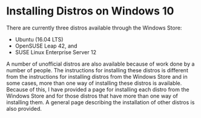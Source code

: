 # Installing Distros on Windows 10
There are currently three distros available through the Windows Store:
- Ubuntu (16.04 LTS)
- OpenSUSE Leap 42, and
- SUSE Linux Enterprise Server 12

A number of unofficial distros are also available because of work done by
a number of people. The instructions for installing these distros is 
different from the instructions for installing distros from the Windows
Store and in some cases, more than one way of installing these distros is
available. Because of this, I have
provided a page for installing each distro from the Windows Store and for
those distros that have more than one way of installing them. A general
page describing the installation of other distros is also provided.